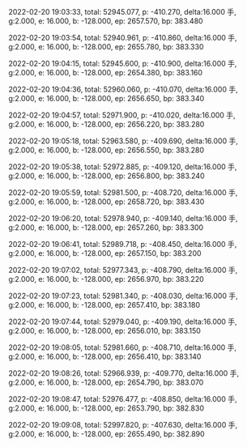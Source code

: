2022-02-20 19:03:33, total: 52945.077, p: -410.270, delta:16.000 手, g:2.000, e: 16.000, b: -128.000, ep: 2657.570, bp: 383.480

2022-02-20 19:03:54, total: 52940.961, p: -410.860, delta:16.000 手, g:2.000, e: 16.000, b: -128.000, ep: 2655.780, bp: 383.330

2022-02-20 19:04:15, total: 52945.600, p: -410.900, delta:16.000 手, g:2.000, e: 16.000, b: -128.000, ep: 2654.380, bp: 383.160

2022-02-20 19:04:36, total: 52960.060, p: -410.070, delta:16.000 手, g:2.000, e: 16.000, b: -128.000, ep: 2656.650, bp: 383.340

2022-02-20 19:04:57, total: 52971.900, p: -410.020, delta:16.000 手, g:2.000, e: 16.000, b: -128.000, ep: 2656.220, bp: 383.280

2022-02-20 19:05:18, total: 52963.580, p: -409.690, delta:16.000 手, g:2.000, e: 16.000, b: -128.000, ep: 2656.550, bp: 383.280

2022-02-20 19:05:38, total: 52972.885, p: -409.120, delta:16.000 手, g:2.000, e: 16.000, b: -128.000, ep: 2656.800, bp: 383.240

2022-02-20 19:05:59, total: 52981.500, p: -408.720, delta:16.000 手, g:2.000, e: 16.000, b: -128.000, ep: 2658.720, bp: 383.430

2022-02-20 19:06:20, total: 52978.940, p: -409.140, delta:16.000 手, g:2.000, e: 16.000, b: -128.000, ep: 2657.260, bp: 383.300

2022-02-20 19:06:41, total: 52989.718, p: -408.450, delta:16.000 手, g:2.000, e: 16.000, b: -128.000, ep: 2657.150, bp: 383.200

2022-02-20 19:07:02, total: 52977.343, p: -408.790, delta:16.000 手, g:2.000, e: 16.000, b: -128.000, ep: 2656.970, bp: 383.220

2022-02-20 19:07:23, total: 52981.340, p: -408.030, delta:16.000 手, g:2.000, e: 16.000, b: -128.000, ep: 2657.410, bp: 383.180

2022-02-20 19:07:44, total: 52979.040, p: -409.190, delta:16.000 手, g:2.000, e: 16.000, b: -128.000, ep: 2656.010, bp: 383.150

2022-02-20 19:08:05, total: 52981.660, p: -408.710, delta:16.000 手, g:2.000, e: 16.000, b: -128.000, ep: 2656.410, bp: 383.140

2022-02-20 19:08:26, total: 52966.939, p: -409.770, delta:16.000 手, g:2.000, e: 16.000, b: -128.000, ep: 2654.790, bp: 383.070

2022-02-20 19:08:47, total: 52976.477, p: -408.850, delta:16.000 手, g:2.000, e: 16.000, b: -128.000, ep: 2653.790, bp: 382.830

2022-02-20 19:09:08, total: 52997.820, p: -407.630, delta:16.000 手, g:2.000, e: 16.000, b: -128.000, ep: 2655.490, bp: 382.890